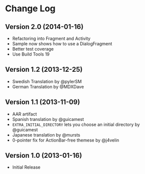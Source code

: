 Change Log
==========

Version 2.0 (2014-01-16)
------------------------

 * Refactoring into Fragment and Activity
 * Sample now shows how to use a DialogFragment
 * Better test coverage
 * Use Build Tools 19

Version 1.2 (2013-12-25)
------------------------

 * Swedish Translation by @pylerSM
 * German Translation by @MDXDave

Version 1.1 (2013-11-09)
------------------------

 * AAR artifact
 * Spanish translation by @guicamest
 * `EXTRA_INITIAL_DIRECTORY` lets you choose an initial directory by @guicamest
 * Japanese translation by @mursts
 * 0-pointer fix for ActionBar-free themese by @j4velin

Version 1.0 (2013-01-16)
------------------------

 * Initial Release
